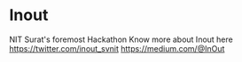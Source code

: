 # Inout
NIT Surat's foremost Hackathon
Know more about Inout here
    https://twitter.com/inout_svnit
    https://medium.com/@InOut
